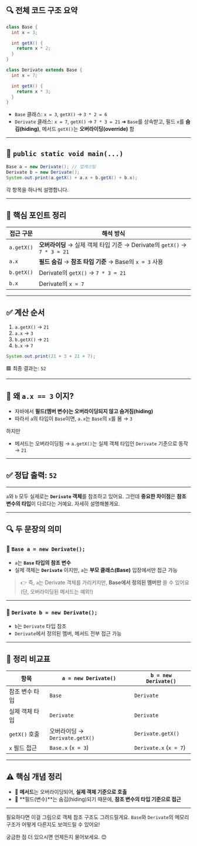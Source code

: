 ## 🔍 전체 코드 구조 요약

```java
class Base {
  int x = 3;

  int getX() {
    return x * 2;
  }
}

class Derivate extends Base {
  int x = 7;

  int getX() {
    return x * 3;
  }
}
```

* `Base` 클래스: `x = 3`, `getX()` → `3 * 2 = 6`
* `Derivate` 클래스: `x = 7`, `getX()` → `7 * 3 = 21`
  ➜ `Base`를 상속받고, 필드 `x`를 **숨김(hiding)**, 메서드 `getX()`는 **오버라이딩(override)** 함

---

## 🔸 `public static void main(...)`

```java
Base a = new Derivate(); // 업캐스팅
Derivate b = new Derivate();
System.out.print(a.getX() + a.x + b.getX() + b.x);
```

각 항목을 하나씩 설명합니다.

---

## 🧠 핵심 포인트 정리

| 접근 구문      | 해석 방식                                                       |
| ---------- | ----------------------------------------------------------- |
| `a.getX()` | **오버라이딩** → 실제 객체 타입 기준 → Derivate의 `getX()` → `7 * 3 = 21` |
| `a.x`      | **필드 숨김** → **참조 타입 기준** → Base의 `x = 3` 사용                 |
| `b.getX()` | Derivate의 `getX()` → `7 * 3 = 21`                           |
| `b.x`      | Derivate의 `x = 7`                                           |

---

## ✅ 계산 순서

1. `a.getX()` → `21`
2. `a.x` → `3`
3. `b.getX()` → `21`
4. `b.x` → `7`

```java
System.out.print(21 + 3 + 21 + 7);
```

🟩 최종 결과는: `52`

---

## 🔎 왜 `a.x == 3` 이지?

* 자바에서 **필드(멤버 변수)는 오버라이딩되지 않고 숨겨짐(hiding)**
* 따라서 `a`의 타입이 `Base`이면, `a.x`는 `Base`의 `x`를 봄 → `3`

하지만

* 메서드는 오버라이딩됨 → `a.getX()`는 실제 객체 타입인 `Derivate` 기준으로 동작 → `21`

---

## ✅ 정답 출력: `52`

---

`a`와 `b` 모두 실제로는 **`Derivate` 객체**를 참조하고 있어요.
그런데 **중요한 차이점**은 **참조 변수의 타입**이 다르다는 거예요.
자세히 설명해볼게요.

---

## 🔍 두 문장의 의미

### 🔸 `Base a = new Derivate();`

* `a`는 **`Base` 타입의 참조 변수**
* 실제 객체는 **`Derivate`** 이지만,
  `a`는 **부모 클래스(Base)** 입장에서만 접근 가능

> 👉 즉, `a`는 Derivate 객체를 가리키지만,
> **Base에서 정의된 멤버만** 쓸 수 있어요 (단, 오버라이딩된 메서드는 예외!)

---

### 🔸 `Derivate b = new Derivate();`

* `b`는 `Derivate` 타입 참조
* `Derivate`에서 정의된 멤버, 메서드 전부 접근 가능

---

## 🔎 정리 비교표

| 항목          | `a = new Derivate()`      | `b = new Derivate()`   |
| ----------- | ------------------------- | ---------------------- |
| 참조 변수 타입    | `Base`                    | `Derivate`             |
| 실제 객체 타입    | `Derivate`                | `Derivate`             |
| `getX()` 호출 | 오버라이딩 → `Derivate.getX()` | `Derivate.getX()`      |
| `x` 필드 접근   | `Base.x` (`x = 3`)        | `Derivate.x` (`x = 7`) |

---

## ⚠️ 핵심 개념 정리

* 🔹 **메서드**는 오버라이딩되어, **실제 객체 기준으로 호출**
* 🔹 \*\*필드(변수)\*\*는 숨김(hiding)되기 때문에, **참조 변수의 타입 기준으로 접근**

---

필요하다면 이걸 그림으로 객체 참조 구조도 그려드릴게요.
`Base`와 `Derivate`의 메모리 구조가 어떻게 다른지도 보여드릴 수 있어요!

궁금한 점 더 있으시면 언제든지 물어보세요. 😊
